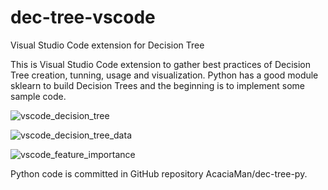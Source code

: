 # dec-tree-vscode
Visual Studio Code extension for Decision Tree

This is Visual Studio Code extension to gather best practices of Decision Tree creation, tunning, usage and visualization. Python has a good module sklearn to build Decision Trees and the beginning is to implement some sample code.

![vscode_decision_tree](https://github.com/user-attachments/assets/3ee775a8-9ad5-41e2-9283-8aee27baaa82)

![vscode_decision_tree_data](https://github.com/user-attachments/assets/e99d5c67-837c-4b4f-a27e-a79cd681ed1c)

![vscode_feature_importance](https://github.com/user-attachments/assets/9465707e-2522-4e83-aaf0-2d606b08a056)

Python code is committed in GitHub repository AcaciaMan/dec-tree-py.
